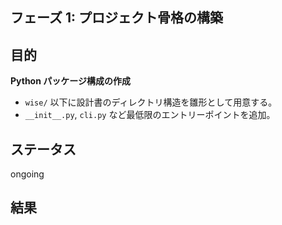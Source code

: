 ## フェーズ 1: プロジェクト骨格の構築

## 目的

**Python パッケージ構成の作成**

- `wise/` 以下に設計書のディレクトリ構造を雛形として用意する。
- `__init__.py`, `cli.py` など最低限のエントリーポイントを追加。

## ステータス

ongoing

## 結果
